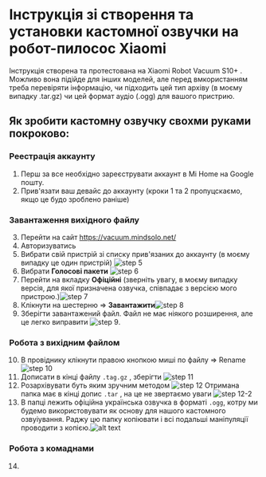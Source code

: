 # Інструкція зі створення та установки кастомної озвучки на робот-пилосос Xiaomi

Інструкція створена та протестована на Xiaomi Robot Vacuum S10+ . Можливо вона підійде для інших моделей, але перед вмкористанням треба перевіряти інформацію, чи підходить цей тип архіву (в моєму випадку .tar.gz) чи цей формат аудіо (.ogg) для вашого пристрию.  

## Як зробити кастомну озвучку свохми руками покроково:


### Реестрація аккаунту
1. Перш за все необхідно зареєструвати аккаунт в Mi Home на Google пошту.
2. Прив'язати ваш девайс до аккаунту (кроки 1 та 2 пропуцскаємо, якщо це будо зроблено раніше)
### Завантаження вихідного файлу
3. Перейти на сайт https://vacuum.mindsolo.net/
4. Авторизуватись 
5. Вибрати свій пристрій зі списку прив'язаних до аккаунту (в моєму випадку це один пристрій) ![step 5](docs/image.png)
6. Вибрати **Голосові пакети** ![step 6](docs/image-9.png)
7. Перейти на вкладку **Офіційні** (зверніть увагу, в моєму випадку версія, для якої призначена озвучка, співпадає з версією мого пристрою.)![step 7](docs/image-1.png)
8. Клікнути на шестерню => **Завантажити**![step 8](docs/image-3.png)
9.  Зберігти завантажений файл. Файл не має ніякого розширення, але це легко виправити ![step 9](docs/image-4.png). 

### Робота з вихідним файлом
10.  В провіднику клікнути правою кнопкою миші по файлу => Rename ![step 10](docs/image-5.png)
11.  Дописати в кінці файлу `.tag.gz` , зберігти ![step 11](docs/image-6.png)
12.  Розархівувати буть яким зручним методом ![step 12](docs/image-7.png)
Отримана папка має в кінці допис `.tar` , на це не звертаємо уваги ![step 12-2](docs/image-8.png)
13. В папці лежить офіційна українська озвучка в форматі `.ogg`, котру ми будемо використовувати як основу для нашого кастомного озвуіування. Раджу цю папку копіювати і всі подальші маніпуляції проводити з копією.![alt text](docs/image-10.png)

### Робота з комаднами
14. 

